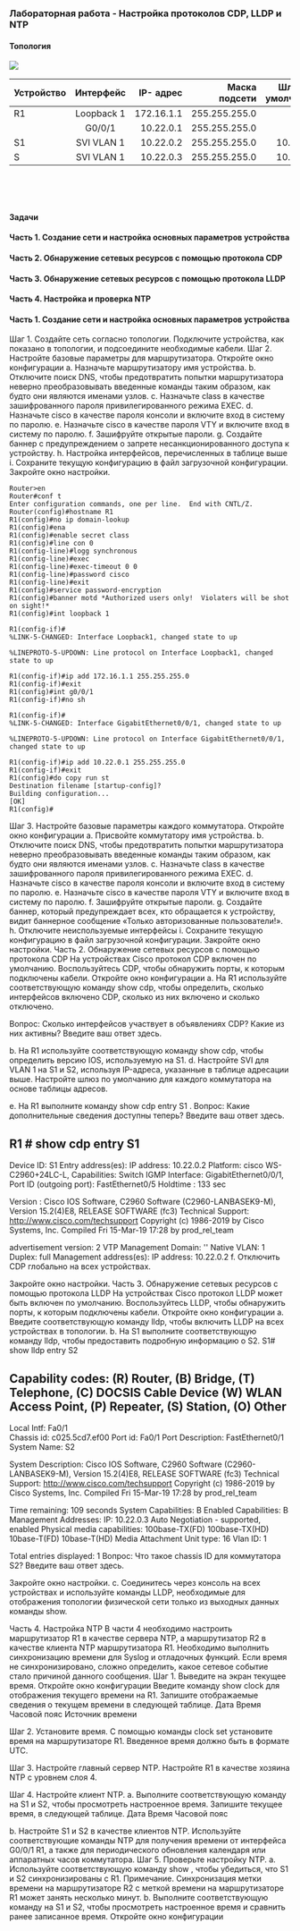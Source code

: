
### Лабораторная работа - Настройка протоколов CDP, LLDP и NTP

#### Топология

![](http://joxi.ru/VrwDB9JUj6nx1m.jpg)

| Устройство | Интерфейс | IP- адрес | Маска подсети | Шлюз по умолчанию |
 | ------------- |:------------------:| -----:|-----:|-----:|
 | R1 | Loopback 1 | 172.16.1.1| 255.255.255.0 | |
 |  |G0/0/1| 10.22.0.1|255.255.255.0||
 |S1 |SVI VLAN 1| 10.22.0.2|255.255.255.0|10.22.0.1|
 | S |SVI VLAN 1|10.22.0.3 |255.255.255.0|10.22.0.1|
 
![]()
![]()



![]()
![]()
![]()
![]()
![]()
![]()
#### Задачи

#### Часть 1. Создание сети и настройка основных параметров устройства

#### Часть 2. Обнаружение сетевых ресурсов с помощью протокола CDP

#### Часть 3. Обнаружение сетевых ресурсов с помощью протокола LLDP

#### Часть 4. Настройка и проверка NTP

#### Часть 1. Создание сети и настройка основных параметров устройства
 
Шаг 1. Создайте сеть согласно топологии.
Подключите устройства, как показано в топологии, и подсоедините необходимые кабели.
Шаг 2. Настройте базовые параметры для маршрутизатора.
Откройте окно конфигурации
a.	Назначьте маршрутизатору имя устройства.
b.	Отключите поиск DNS, чтобы предотвратить попытки маршрутизатора неверно преобразовывать введенные команды таким образом, как будто они являются именами узлов.
c.	Назначьте class в качестве зашифрованного пароля привилегированного режима EXEC.
d.	Назначьте cisco в качестве пароля консоли и включите вход в систему по паролю.
e.	Назначьте cisco в качестве пароля VTY и включите вход в систему по паролю.
f.	Зашифруйте открытые пароли.
g.	Создайте баннер с предупреждением о запрете несанкционированного доступа к устройству.
h.	Настройка интерфейсов, перечисленных в таблице выше
i.	Сохраните текущую конфигурацию в файл загрузочной конфигурации.
Закройте окно настройки.

```
Router>en
Router#conf t
Enter configuration commands, one per line.  End with CNTL/Z.
Router(config)#hostname R1
R1(config)#no ip domain-lookup 
R1(config)#ena
R1(config)#enable secret class
R1(config)#line con 0
R1(config-line)#logg synchronous 
R1(config-line)#exec
R1(config-line)#exec-timeout 0 0
R1(config-line)#password cisco
R1(config-line)#exit
R1(config)#service password-encryption 
R1(config)#banner motd *Authorized users only!  Violaters will be shot on sight!*
R1(config)#int loopback 1

R1(config-if)#
%LINK-5-CHANGED: Interface Loopback1, changed state to up

%LINEPROTO-5-UPDOWN: Line protocol on Interface Loopback1, changed state to up

R1(config-if)#ip add 172.16.1.1 255.255.255.0
R1(config-if)#exit
R1(config)#int g0/0/1
R1(config-if)#no sh

R1(config-if)#
%LINK-5-CHANGED: Interface GigabitEthernet0/0/1, changed state to up

%LINEPROTO-5-UPDOWN: Line protocol on Interface GigabitEthernet0/0/1, changed state to up

R1(config-if)#ip add 10.22.0.1 255.255.255.0
R1(config-if)#exit
R1(config)#do copy run st
Destination filename [startup-config]? 
Building configuration...
[OK]
R1(config)#

```

Шаг 3. Настройте базовые параметры каждого коммутатора.
Откройте окно конфигурации
a.	Присвойте коммутатору имя устройства.
b.	Отключите поиск DNS, чтобы предотвратить попытки маршрутизатора неверно преобразовывать введенные команды таким образом, как будто они являются именами узлов.
c.	Назначьте class в качестве зашифрованного пароля привилегированного режима EXEC.
d.	Назначьте cisco в качестве пароля консоли и включите вход в систему по паролю.
e.	Назначьте cisco в качестве пароля VTY и включите вход в систему по паролю.
f.	Зашифруйте открытые пароли.
g.	Создайте баннер, который предупреждает всех, кто обращается к устройству, видит баннерное сообщение «Только авторизованные пользователи!».  
h.	Отключите неиспользуемые интерфейсы
i.	Сохраните текущую конфигурацию в файл загрузочной конфигурации.
Закройте окно настройки.
Часть 2. Обнаружение сетевых ресурсов с помощью протокола CDP
На устройствах Cisco протокол CDP включен по умолчанию. Воспользуйтесь CDP, чтобы обнаружить порты, к которым подключены кабели.
Откройте окно конфигурации
a.	На R1 используйте соответствующую команду show cdp, чтобы определить, сколько интерфейсов включено CDP, сколько из них включено и сколько отключено.
 
Вопрос:
Сколько интерфейсов участвует в объявлениях CDP? Какие из них активны?
Введите ваш ответ здесь.
 
b.	На R1 используйте соответствующую команду show cdp, чтобы определить версию IOS, используемую на S1.
d.	Настройте SVI для VLAN 1 на S1 и S2, используя IP-адреса, указанные в таблице адресации выше. Настройте шлюз по умолчанию для каждого коммутатора на основе таблицы адресов.
 
e.	На R1 выполните команду show cdp entry S1 . 
Вопрос:
Какие дополнительные сведения доступны теперь?
Введите ваш ответ здесь.
 
R1 # show cdp entry  S1 
-------------------------
Device ID: S1
Entry address(es):
  IP address: 10.22.0.2
Platform: cisco WS-C2960+24LC-L, Capabilities: Switch IGMP 
Interface: GigabitEthernet0/0/1, Port ID (outgoing port): FastEthernet0/5
Holdtime : 133 sec

Version :
Cisco IOS Software, C2960 Software (C2960-LANBASEK9-M), Version 15.2(4)E8, RELEASE SOFTWARE (fc3) 
Technical Support: http://www.cisco.com/techsupport
Copyright (c) 1986-2019 by Cisco Systems, Inc.
Compiled Fri 15-Mar-19 17:28 by prod_rel_team 

advertisement version: 2
VTP Management Domain: ''
Native VLAN: 1
Duplex: full
Management address(es):
  IP address: 10.22.0.2 
f.	Отключить CDP глобально на всех устройствах. 
 
Закройте окно настройки.
Часть 3. Обнаружение сетевых ресурсов с помощью протокола LLDP
На устройствах Cisco протокол LLDP может быть включен по умолчанию. Воспользуйтесь LLDP, чтобы обнаружить порты, к которым подключены кабели.
Откройте окно конфигурации
a.	Введите соответствующую команду lldp, чтобы включить LLDP на всех устройствах в топологии.
b.	На S1 выполните соответствующую команду lldp, чтобы предоставить подробную информацию о S2. 
S1# show lldp entry S2

Capability codes:
    (R) Router, (B) Bridge, (T) Telephone, (C) DOCSIS Cable Device
    (W) WLAN Access Point, (P) Repeater, (S) Station, (O) Other
------------------------------------------------
Local Intf: Fa0/1  
Chassis id: c025.5cd7.ef00 
Port id: Fa0/1 
Port Description: FastEthernet0/1
System Name: S2

System Description:
Cisco IOS Software, C2960 Software (C2960-LANBASEK9-M), Version 15.2(4)E8, RELEASE SOFTWARE (fc3) 
Technical Support: http://www.cisco.com/techsupport
Copyright (c) 1986-2019 by Cisco Systems, Inc.
Compiled Fri 15-Mar-19 17:28 by prod_rel_team 

Time remaining: 109 seconds 
System Capabilities: B
Enabled Capabilities: B
Management Addresses:
    IP: 10.22.0.3 
Auto Negotiation - supported, enabled
Physical media capabilities:
    100base-TX(FD)
    100base-TX(HD)
    10base-T(FD)
    10base-T(HD)
Media Attachment Unit type: 16
Vlan ID: 1


Total entries displayed: 1
Вопрос:
Что такое chassis ID  для коммутатора S2?
Введите ваш ответ здесь.
 
Закройте окно настройки.
c.	Соединитесь через консоль на всех устройствах и используйте команды LLDP, необходимые для отображения топологии физической сети только из выходных данных команды show.
 
Часть 4. Настройка NTP
В части 4 необходимо настроить маршрутизатор R1 в качестве сервера NTP, а маршрутизатор R2 в качестве клиента NTP маршрутизатора R1. Необходимо выполнить синхронизацию времени для Syslog и отладочных функций. Если время не синхронизировано, сложно определить, какое сетевое событие стало причиной данного сообщения.
Шаг 1. Выведите на экран текущее время.
Откройте окно конфигурации
Введите команду show clock для отображения текущего времени на R1. Запишите отображаемые сведения о текущем времени в следующей таблице.
Дата	Время	Часовой пояс	Источник времени
			
Шаг 2. Установите время.
С помощью команды clock set установите время на маршрутизаторе R1. Введенное время должно быть в формате UTC. 
 
Шаг 3. Настройте главный сервер NTP.
Настройте R1 в качестве хозяина NTP с уровнем слоя 4.
 
Шаг 4. Настройте клиент NTP.
a.	Выполните соответствующую команду на S1 и S2, чтобы просмотреть настроенное время. Запишите текущее время,  в следующей таблице.
Дата	Время	Часовой пояс
		
b.	Настройте S1 и S2 в качестве клиентов NTP. Используйте соответствующие команды NTP для получения времени от интерфейса G0/0/1 R1, а также для периодического обновления календаря или аппаратных часов коммутатора.
Шаг 5. Проверьте настройку NTP.
a.	Используйте соответствующую команду show , чтобы убедиться, что S1 и S2 синхронизированы с R1.
Примечание. Синхронизация метки времени на маршрутизаторе R2 с меткой времени на маршрутизаторе R1 может занять несколько минут.
b.	Выполните соответствующую команду на S1 и S2, чтобы просмотреть настроенное время и сравнить ранее записанное время.
Откройте окно конфигурации

